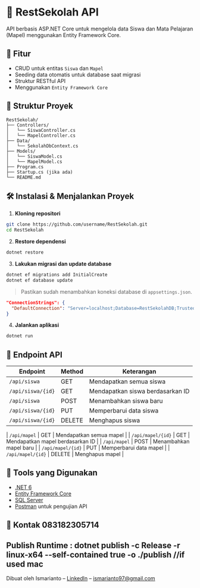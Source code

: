 # 🏫 RestSekolah API

API berbasis ASP.NET Core untuk mengelola data Siswa dan Mata Pelajaran (Mapel) menggunakan Entity Framework Core.

## 📌 Fitur

* CRUD untuk entitas `Siswa` dan `Mapel`
* Seeding data otomatis untuk database saat migrasi
* Struktur RESTful API
* Menggunakan `Entity Framework Core`



## 🧱 Struktur Proyek

```
RestSekolah/
├── Controllers/
│   └── SiswaController.cs
│   └── MapelController.cs
├── Data/
│   └── SekolahDbContext.cs
├── Models/
│   └── SiswaModel.cs
│   └── MapelModel.cs
├── Program.cs
├── Startup.cs (jika ada)
└── README.md
```

## 🛠️ Instalasi & Menjalankan Proyek

1. **Kloning repositori**

```bash
git clone https://github.com/username/RestSekolah.git
cd RestSekolah
```

2. **Restore dependensi**

```bash
dotnet restore
```

3. **Lakukan migrasi dan update database**

```bash
dotnet ef migrations add InitialCreate
dotnet ef database update
```

> Pastikan sudah menambahkan koneksi database di `appsettings.json`.

```json
"ConnectionStrings": {
  "DefaultConnection": "Server=localhost;Database=RestSekolahDB;Trusted_Connection=True;"
}
```

4. **Jalankan aplikasi**

```bash
dotnet run
```

## 📮 Endpoint API

| Endpoint          | Method | Keterangan                       |
| ----------------- | ------ | -------------------------------- |
| `/api/siswa`      | GET    | Mendapatkan semua siswa          |
| `/api/siswa/{id}` | GET    | Mendapatkan siswa berdasarkan ID |
| `/api/siswa`      | POST   | Menambahkan siswa baru           |
| `/api/siswa/{id}` | PUT    | Memperbarui data siswa           |
| `/api/siswa/{id}` | DELETE | Menghapus siswa                  |

\| `/api/mapel` | GET | Mendapatkan semua mapel |
\| `/api/mapel/{id}` | GET | Mendapatkan mapel berdasarkan ID |
\| `/api/mapel` | POST | Menambahkan mapel baru |
\| `/api/mapel/{id}` | PUT | Memperbarui data mapel |
\| `/api/mapel/{id}` | DELETE | Menghapus mapel |

## 🧪 Tools yang Digunakan

* [.NET 6](https://dotnet.microsoft.com/)
* [Entity Framework Core](https://docs.microsoft.com/en-us/ef/core/)
* [SQL Server](https://www.microsoft.com/en-us/sql-server)
* [Postman](https://www.postman.com/) untuk pengujian API

## 📧 Kontak 083182305714

## Publish Runtime : dotnet publish -c Release -r linux-x64 --self-contained true -o ./publish //if used mac 

Dibuat oleh Ismarianto – [LinkedIn](https://www.linkedin.com/in/ismarianto-amd-s-kom-58250023b) – [ismarianto97@gmail.com](mailto:ismarianto97@gmail.com)
 
